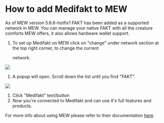 # How to add Medifakt to MEW

As of MEW version 5.6.6-hotfix1 FAKT has been added as a supported network in MEW. You can manage your native FAKT with all the creature comforts MEW offers, it also allows hardware wallet support.

1. To set up Medifakt on MEW click on "change" under network section at the top right corner, to change the current 

   network.

![](https://github.com/fuseio/docs/tree/ad5158afdcedc7ce1ca0e544a34919e024a0ed03/.gitbook/assets/MEW_1.png)

1. A popup will open. Scroll down the list until you find "FAKT".

![](https://github.com/fuseio/docs/tree/ad5158afdcedc7ce1ca0e544a34919e024a0ed03/.gitbook/assets/MEW_2.png)

1. Click "Medifakt" text/button
2. Now you're connected to Medifakt and can use it's full features and products.

For more info about using MEW please refer to their documentation [here](https://kb.myetherwallet.com/).

